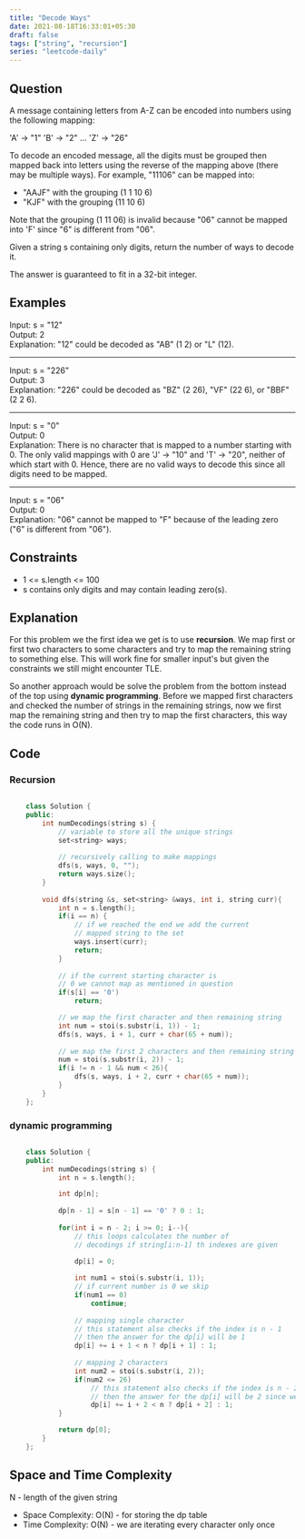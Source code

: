 ```yaml
---
title: "Decode Ways"
date: 2021-08-18T16:33:01+05:30
draft: false 
tags: ["string", "recursion"]
series: "leetcode-daily" 
---
```


## Question

A message containing letters from A-Z can be encoded into numbers using the following mapping:

'A' -> "1"
'B' -> "2"
...
'Z' -> "26"

To decode an encoded message, all the digits must be grouped then mapped back into letters using the reverse of the mapping above (there may be multiple ways). For example, "11106" can be mapped into:

* "AAJF" with the grouping (1 1 10 6)
* "KJF" with the grouping (11 10 6)

Note that the grouping (1 11 06) is invalid because "06" cannot be mapped into 'F' since "6" is different from "06".

Given a string s containing only digits, return the number of ways to decode it.

The answer is guaranteed to fit in a 32-bit integer.

## Examples

Input: s = "12" <br />
Output: 2 <br />
Explanation: "12" could be decoded as "AB" (1 2) or "L" (12).
<hr/>

Input: s = "226" <br />
Output: 3 <br />
Explanation: "226" could be decoded as "BZ" (2 26), "VF" (22 6), or "BBF" (2 2 6).
<hr />

Input: s = "0" <br />
Output: 0 <br />
Explanation: There is no character that is mapped to a number starting with 0.
The only valid mappings with 0 are 'J' -> "10" and 'T' -> "20", neither of which start with 0.
Hence, there are no valid ways to decode this since all digits need to be mapped.
<hr />

Input: s = "06" <br />
Output: 0 <br />
Explanation: "06" cannot be mapped to "F" because of the leading zero ("6" is different from "06").

## Constraints

* 1 <= s.length <= 100
* s contains only digits and may contain leading zero(s).

## Explanation

For this problem we the first idea we get is to use __recursion__. We map first or first two characters to some characters and try to map the remaining string to something else. This will work fine for smaller input's but given the constraints we still might encounter TLE. 

So another approach would be solve the problem from the bottom instead of the top using __dynamic programming__. Before we mapped first characters and checked the number of strings in the remaining strings, now we first map the remaining string and then try to map the first characters, this way the code runs in O(N). 

## Code

### Recursion

```cpp

	class Solution {
	public:
		int numDecodings(string s) {
			// variable to store all the unique strings
			set<string> ways;
			
			// recursively calling to make mappings 
			dfs(s, ways, 0, "");
			return ways.size();
		}
		
		void dfs(string &s, set<string> &ways, int i, string curr){
			int n = s.length();
			if(i == n) {
				// if we reached the end we add the current 
				// mapped string to the set
				ways.insert(curr);
				return;
			}
			
			// if the current starting character is
			// 0 we cannot map as mentioned in question
			if(s[i] == '0')
				return;

			// we map the first character and then remaining string
			int num = stoi(s.substr(i, 1)) - 1;
			dfs(s, ways, i + 1, curr + char(65 + num));
			
			// we map the first 2 characters and then remaining string
			num = stoi(s.substr(i, 2)) - 1;
			if(i != n - 1 && num < 26){
				dfs(s, ways, i + 2, curr + char(65 + num));
			}
		}
	};

```

### dynamic programming

```cpp

	class Solution {
	public:
		int numDecodings(string s) {
			int n = s.length();

			int dp[n];
			
			dp[n - 1] = s[n - 1] == '0' ? 0 : 1;
			
			for(int i = n - 2; i >= 0; i--){
				// this loops calculates the number of 
				// decodings if string[i:n-1] th indexes are given

				dp[i] = 0;
				
				int num1 = stoi(s.substr(i, 1));
				// if current number is 0 we skip
				if(num1 == 0)
					continue;
				
				// mapping single character
				// this statement also checks if the index is n - 1
				// then the answer for the dp[i] will be 1
				dp[i] += i + 1 < n ? dp[i + 1] : 1;
				
				// mapping 2 characters
				int num2 = stoi(s.substr(i, 2));
				if(num2 <= 26)
					// this statement also checks if the index is n - 2
					// then the answer for the dp[i] will be 2 since we can map
					dp[i] += i + 2 < n ? dp[i + 2] : 1;
			}

			return dp[0];
		}
	};

```

## Space and Time Complexity

N - length of the given string

* Space Complexity: O(N) - for storing the dp table
* Time Complexity: O(N) - we are iterating every character only once